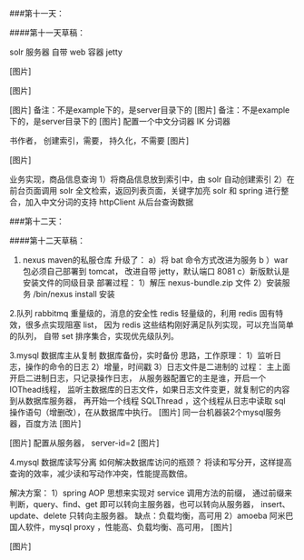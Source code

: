 ###第十一天：

####第十一天草稿：

solr 
服务器
自带 web 容器 jetty


[图片]

[图片]

[图片]
备注：不是example下的，是server目录下的
[图片]
备注：不是example下的，是server目录下的
[图片]
配置一个中文分词器
IK 分词器

书作者，
创建索引，需要，
持久化，不需要
[图片]

[图片]

业务实现，商品信息查询
1）将商品信息放到索引中，由 solr 自动创建索引
2）在前台页面调用 solr 全文检索，返回列表页面，关键字加亮
solr 和 spring 进行整合，加入中文分词的支持
httpClient 从后台查询数据



###第十二天：

####第十二天草稿：
1. nexus 
maven的私服仓库
升级了：
a）将 bat 命令方式改进为服务
b ）war 包必须自己部署到 tomcat，
改进自带 jetty，默认端口 8081
c）新版默认是安装文件的同级目录
部署过程：
1）解压 nexus-bundle.zip 文件
2）安装服务
/bin/nexus install 安装


2.队列
rabbitmq 重量级的，消息的安全性
redis 轻量级的，利用 redis 固有特效，很多点实现阻塞 list，
因为 redis 这些结构刚好满足队列实现，可以充当简单的队列，
自带 set 排序集合，实现优先级队列。


3.mysql 数据库主从复制
数据库备份，实时备份
思路，工作原理：
1）监听日志，操作的命令的日志
2）增量，时间戳
3）日志文件是二进制的
过程：
主上面开启二进制日志，只记录操作日志，
从服务器配置它的主是谁，开启一个 IOThead线程，
监听主数据库的日志文件，如果日志文件变更，就复制它的内容到从数据库服务器，
再开始一个线程 SQLThread ，这个线程从日志中读取 sql 操作语句（增删改），在从数据库中执行。
[图片]
同一台机器装2个mysql服务器，百度方法
[图片]

[图片]
配置从服务器， server-id=2
[图片]


4.mysql 数据库读写分离
如何解决数据库访问的瓶颈？
将读和写分开，这样提高查询的效率，减少读和写动作冲突，性能提高数倍。

解决方案：
1）spring AOP 思想来实现对 service 调用方法的前缀，
通过前缀来判断，query、find、get 即可以转向主服务器，也可以转向从服务器，
insert、update、delete 只转向主服务器。
缺点：负载均衡，高可用
2）amoeba 阿米巴 
国人软件，mysql proxy ，性能高、负载均衡、高可用，
[图片]

[图片]



